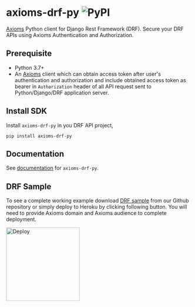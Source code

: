 # axioms-drf-py ![PyPI](https://img.shields.io/pypi/v/axioms-drf-py)
[Axioms](https://axioms.io) Python client for Django Rest Framework (DRF). Secure your DRF APIs using Axioms Authentication and Authorization.

## Prerequisite

* Python 3.7+
* An [Axioms](https://axioms.io) client which can obtain access token after user's authentication and authorization and include obtained access token as bearer in `Authorization` header of all API request sent to Python/Django/DRF application server.

## Install SDK
Install `axioms-drf-py` in you DRF API project,

```
pip install axioms-drf-py
```

## Documentation
See [documentation](https://developer.axioms.io/docs/sdks-samples/use-with-apis/python/django-apis) for `axioms-drf-py`.

## DRF Sample
To see a complete working example download [DRF sample](https://github.com/axioms-io/sample-python-drf) from our Github repository or simply deploy to Heroku by clicking following button. You will need to provide Axioms domain and Axioms audience to complete deployment.

<a href="https://heroku.com/deploy?template=https://github.com/axioms-io/sample-python-drf">
  <img src="https://www.herokucdn.com/deploy/button.svg" alt="Deploy" width="200px">
</a>